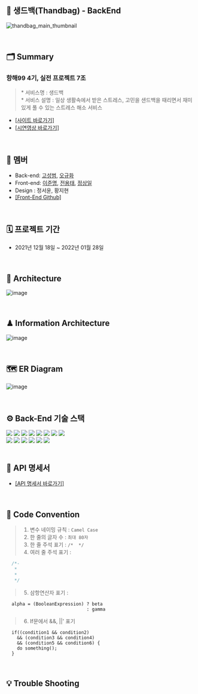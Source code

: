 ## 👊 생드백(Thandbag) - BackEnd
![thandbag_main_thumbnail](https://user-images.githubusercontent.com/87135478/150528634-b8623912-648a-49a9-9a0a-b980a5c45610.png)

<br />

## 🗂 Summary
### 항해99 4기, 실전 프로젝트 7조
> \* 서비스명 : 생드백  
> \* 서비스 설명 : 일상 생활속에서 받은 스트레스, 고민을 샌드백을 때리면서 재미있게 풀 수 있는 스트레스 해소 서비스  
    
- [\[사이트 바로가기\]](https://thandbag.com)  
- [\[시연영상 바로가기\]](https://www.youtube.com/watch?v=h1GhBCIiZe0)  

<br />

## 👥 멤버
- Back-end: [고성범](https://github.com/SeongBeomKo), [오규화](https://github.com/59-devv)
- Front-end: [이준명](https://github.com/Leejunmyung), [전용태](https://github.com/yong313), [정상일](https://github.com/jsni94)
- Design : 정서윤, 황지현
- [\[Front-End Github\]](https://github.com/thandbag/thandbag_FE)

<br />

## 🗓 프로젝트 기간
- 2021년 12월 18일 ~ 2022년 01월 28일


<br />

## 🧩 Architecture
![image](https://user-images.githubusercontent.com/87135478/150536736-dcd94ef7-a88d-4235-81dd-7ce0513b2faf.png)

<br />

## ♟ Information Architecture
![image](https://user-images.githubusercontent.com/87135478/150537317-d428e046-b7da-4f19-8176-351bd04c1b65.png)

<br />

## 🗺 ER Diagram
![image](https://user-images.githubusercontent.com/87135478/150534258-326547ce-2094-4b5f-ac83-ee9a9967a58d.png)

<br />

## ⚙️ Back-End 기술 스택

<div>
  <img src="https://img.shields.io/badge/JAVA-007396?style=for-the-badge&logo=java&logoColor=white">
  <img src="https://img.shields.io/badge/Spring-6DB33F?style=for-the-badge&logo=Spring&logoColor=white">
  <img src="https://img.shields.io/badge/Springboot-6DB33F?style=for-the-badge&logo=Springboot&logoColor=white">
  <img src="https://img.shields.io/badge/gradle-02303A?style=for-the-badge&logo=gradle&logoColor=white">
  <img src="https://img.shields.io/badge/swagger-85EA2D?style=for-the-badge&logo=swagger&logoColor=black">
  <img src="https://img.shields.io/badge/mysql-4479A1?style=for-the-badge&logo=mysql&logoColor=white">
  <img src="https://img.shields.io/badge/aws-232F3E?style=for-the-badge&logo=AmazonAWS&logoColor=white">
  <img src="https://img.shields.io/badge/github-181717?style=for-the-badge&logo=github&logoColor=white">
  <br>
  <img src="https://img.shields.io/badge/NGINX-009639?style=for-the-badge&logo=NGINX&logoColor=white">
  <img src="https://img.shields.io/badge/Travis CI-3EAAAF?style=for-the-badge&logo=Travis CI&logoColor=white">
  <img src="https://img.shields.io/badge/Amazon S3-569A31?style=for-the-badge&logo=Amazon S3&logoColor=white">
  <img src="https://img.shields.io/badge/IntelliJ IDEA-000000?style=for-the-badge&logo=IntelliJ IDEA&logoColor=white">
  <img src="https://img.shields.io/badge/redis-DC382D?style=for-the-badge&logo=redis&logoColor=white">
  <img src="https://img.shields.io/badge/Apache JMeter-D22128?style=for-the-badge&logo=Apache JMeter&logoColor=white">


</div>  


<br />

## 📌 API 명세서
- [\[API 명세서 바로가기\]](https://typical-guanaco-54b.notion.site/API-bda198d1807e4eff8de732ebe02f3134)


<br />

## 🤝 Code Convention

> 1. 변수 네이밍 규칙 : ```Camel Case```
> 2. 한 줄의 글자 수 : ```최대 80자```
> 3. 한 줄 주석 표기 : ```/*  */```
> 4. 여러 줄 주석 표기 : 
```java
  /*-
   *
   *
   */
```
> 5. 삼항연산자 표기 : 
```
  alpha = (BooleanExpression) ? beta
                              : gamma
```
> 6. If문에서 &&, ||' 표기
```
  if((condition1 && condition2)
    && (condition3 && condition4) 
    && (condition5 && condition6) {
    do something();
  }
```

<br />

## 💡 Trouble Shooting

